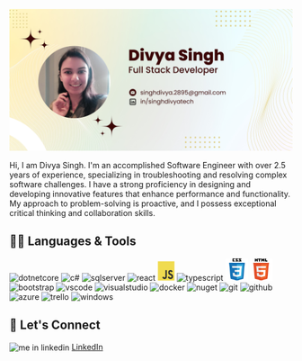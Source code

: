 [![Banner](https://github.com/singhdivya-2895/singhdivya-2895/blob/main/divya_singh_github.png)](https://www.linkedin.com/in/singhdivyatech/)

Hi, I am Divya Singh. I'm an accomplished Software Engineer with over 2.5 years of experience, specializing in troubleshooting and resolving complex software challenges. I have a strong proficiency in designing and developing innovative features that enhance performance and functionality. My approach to problem-solving is proactive, and I possess exceptional critical thinking and collaboration skills.

## 💅🏻 Languages & Tools

<p>
<img src="https://cdn.jsdelivr.net/gh/devicons/devicon/icons/dotnetcore/dotnetcore-original.svg" alt="dotnetcore" title="ASP.NET Core" width="35" height="35"/>
<img src="https://cdn.jsdelivr.net/gh/devicons/devicon/icons/csharp/csharp-original.svg" alt="c#" title="C#" width="35" height="35"/>
<img src="https://cdn.jsdelivr.net/gh/devicons/devicon/icons/microsoftsqlserver/microsoftsqlserver-plain-wordmark.svg" alt="sqlserver" title="Microsoft SQL Server" width="35" height="35"/>
<img src="https://cdn.jsdelivr.net/gh/devicons/devicon/icons/react/react-original.svg" alt="react" title="React Js" width="35" height="35"/>
<img src="https://raw.githubusercontent.com/devicons/devicon/master/icons/javascript/javascript-original.svg" alt="javascript" title="JavaScript" width="30" height="35"/>
<img src="https://cdn.jsdelivr.net/gh/devicons/devicon/icons/typescript/typescript-plain.svg" alt="typescript" title="TypeScript" width="30" height="35"/>
<img src="https://raw.githubusercontent.com/devicons/devicon/master/icons/css3/css3-original-wordmark.svg" alt="css3" title="CSS" width="40" height="40"/>   
<img src="https://raw.githubusercontent.com/devicons/devicon/master/icons/html5/html5-original-wordmark.svg" alt="html5" title="HTML" width="40" height="40"/>   
<img src="https://cdn.jsdelivr.net/gh/devicons/devicon/icons/bootstrap/bootstrap-original.svg" alt="bootstrap" title="Bootstrap" width="40" height="40"/> 
<img src="https://cdn.jsdelivr.net/gh/devicons/devicon/icons/vscode/vscode-original.svg" alt="vscode" title="Visual Studio Code" width="35" height="35"/>
<img src="https://cdn.jsdelivr.net/gh/devicons/devicon/icons/visualstudio/visualstudio-plain.svg" alt="visualstudio" title="Visual Studio" width="35" height="35"/>
<img src="https://cdn.jsdelivr.net/gh/devicons/devicon/icons/docker/docker-original.svg" alt="docker" title="Docker" width="35" height="35"/>
<img src="https://cdn.jsdelivr.net/gh/devicons/devicon/icons/nuget/nuget-original.svg" alt="nuget" title="Nuget" width="35" height="35"/>
<img src="https://cdn.jsdelivr.net/gh/devicons/devicon/icons/git/git-original.svg" alt="git" title="Git" width="35" height="35"/>
<img src="https://cdn.jsdelivr.net/gh/devicons/devicon/icons/github/github-original.svg" alt="github" title="Github" width="35" height="35"/>
<img src="https://cdn.jsdelivr.net/gh/devicons/devicon/icons/azure/azure-original.svg" alt="azure" title="Microsoft Azure" width="35" height="35"/>
<img src="https://cdn.jsdelivr.net/gh/devicons/devicon/icons/trello/trello-plain.svg" alt="trello" title="Trello - Task Manager" width="30" height="30"/>
<img src="https://cdn.jsdelivr.net/gh/devicons/devicon/icons/windows8/windows8-original.svg" alt="windows" title="Windows" width="30" height="30"/>
</p>

## 📱 Let's Connect

<img align="center" src="https://cdn.jsdelivr.net/gh/devicons/devicon/icons/linkedin/linkedin-original.svg" alt="me in linkedin" height="auto" width="20"/> [LinkedIn](https://www.linkedin.com/in/singhdivyatech/) <br/><br/>
<!--
**singhdivya-2895/singhdivya-2895** is a ✨ _special_ ✨ repository because its `README.md` (this file) appears on your GitHub profile.

Here are some ideas to get you started:

- 🔭 I’m currently working on ...
- 🌱 I’m currently learning ...
- 👯 I’m looking to collaborate on ...
- 🤔 I’m looking for help with ...
- 💬 Ask me about ...
- 📫 How to reach me: ...
- 😄 Pronouns: ...
- ⚡ Fun fact: ...
-->
